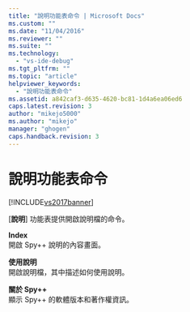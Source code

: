 ```yaml
---
title: "說明功能表命令 | Microsoft Docs"
ms.custom: ""
ms.date: "11/04/2016"
ms.reviewer: ""
ms.suite: ""
ms.technology: 
  - "vs-ide-debug"
ms.tgt_pltfrm: ""
ms.topic: "article"
helpviewer_keywords: 
  - "說明功能表命令"
ms.assetid: a842caf3-d635-4620-bc81-1d4a6ea06ed6
caps.latest.revision: 3
author: "mikejo5000"
ms.author: "mikejo"
manager: "ghogen"
caps.handback.revision: 3
---
```

# 說明功能表命令
[!INCLUDE[vs2017banner](../code-quality/includes/vs2017banner.md)]

\[**說明**\] 功能表提供開啟說明檔的命令。  
  
 **Index**  
 開啟 Spy\+\+ 說明的內容畫面。  
  
 **使用說明**  
 開啟說明檔，其中描述如何使用說明。  
  
 **關於 Spy\+\+**  
 顯示 Spy\+\+ 的軟體版本和著作權資訊。